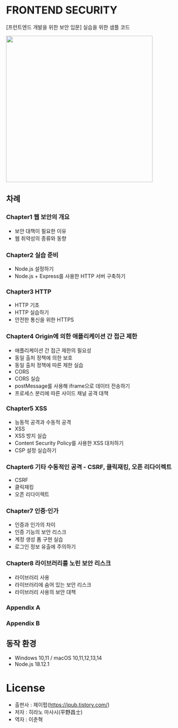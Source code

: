 # FRONTEND SECURITY

[프런트엔드 개발을 위한 보안 입문] 실습을 위한 샘플 코드

<img src="https://github.com/jpubcode/frontend_security/assets/147061870/9fc4b3fc-b5e3-491f-9b99-3448dc066c3c" height="400" />

## 차례
### Chapter1 웹 보안의 개요
- 보안 대책이 필요한 이유
- 웹 취약성의 종류와 동향
### Chapter2 실습 준비
- Node.js 설정하기
- Node.js + Express를 사용한 HTTP 서버 구축하기
### Chapter3 HTTP
- HTTP 기초
- HTTP 실습하기
- 안전한 통신을 위한 HTTPS
### Chapter4 Origin에 의한 애플리케이션 간 접근 제한
- 애플리케이션 간 접근 제한의 필요성
- 동일 출처 정책에 의한 보호
- 동일 출처 정책에 따른 제한 실습
- CORS
- CORS 실습
- postMessage를 사용해 iframe으로 데이터 전송하기
- 프로세스 분리에 따른 사이드 채널 공격 대책
### Chapter5 XSS
- 능동적 공격과 수동적 공격
- XSS
- XSS 방지 실습
- Content Security Policy를 사용한 XSS 대처하기
- CSP 설정 실습하기
### Chapter6 기타 수동적인 공격 - CSRF, 클릭재킹, 오픈 리다이렉트
- CSRF
- 클릭재킹
- 오픈 리다이렉트
### Chapter7 인증⋅인가
- 인증과 인가의 차이
- 인증 기능의 보안 리스크
- 계정 생성 폼 구현 실습
- 로그인 정보 유출에 주의하기
### Chapter8 라이브러리를 노린 보안 리스크
- 라이브러리 사용
- 라이브러리에 숨어 있는 보안 리스크
- 라이브러리 사용의 보안 대책
### Appendix A
### Appendix B

## 동작 환경

- Windows 10,11 / macOS 10,11,12,13,14
- Node.js 18.12.1

# License

- 출판사 : 제이펍(https://jpub.tistory.com/)
- 저자 : 히라노 마사시(平野昌士)
- 역자 : 이춘혁
